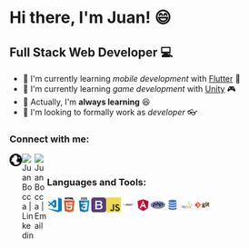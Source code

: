 # Hi there, I'm **Juan**! :smile:

## Full Stack Web Developer :computer:
- :seedling: I'm currently learning *mobile development* with [Flutter](https://flutter.dev/ "Flutter") :iphone:
- :seedling: I'm currently learning *game development* with [Unity](https://unity.com/ "Unity") :video_game:
- :seedling: Actually, I'm **always learning** :laughing:
- :telescope: I'm looking to formally work as *developer* :eyeglasses:

### Connect with me:
[<img align="left" alt="Juan Bocca | Portfolio" width="22px" src="https://raw.githubusercontent.com/iconic/open-iconic/master/svg/globe.svg" />](http://juanbocca.github.io "Juan Bocca | Portfolio")
[<img align="left" alt="Juan Bocca | Linkedin" width="22px" src="https://cdn.jsdelivr.net/npm/simple-icons@v3/icons/linkedin.svg" />](https://www.linkedin.com/in/juan-bocca/ "Juan Bocca | LinkedIn")
[<img align="left" alt="Juan Bocca | Email" width="22px" src="https://cdn.jsdelivr.net/npm/simple-icons@3.3.0/icons/mail-dot-ru.svg" />](mailto:juanbocca321@gmail.com "Juan Bocca | Email")

<br />

### Languages and Tools:

<img align="left" alt="Visual Studio Code" width="26px" src="https://raw.githubusercontent.com/github/explore/80688e429a7d4ef2fca1e82350fe8e3517d3494d/topics/visual-studio-code/visual-studio-code.png" />

<img align="left" alt="HTML 5" width="26px" src="https://raw.githubusercontent.com/github/explore/80688e429a7d4ef2fca1e82350fe8e3517d3494d/topics/html/html.png" />

<img align="left" alt="CSS 3" width="26px" src="https://raw.githubusercontent.com/github/explore/80688e429a7d4ef2fca1e82350fe8e3517d3494d/topics/css/css.png" />

<img align="left" alt="Bootstrap" width="26px" src="https://raw.githubusercontent.com/github/explore/80688e429a7d4ef2fca1e82350fe8e3517d3494d/topics/bootstrap/bootstrap.png" />

<img align="left" alt="Javascript" width="26px" src="https://raw.githubusercontent.com/github/explore/80688e429a7d4ef2fca1e82350fe8e3517d3494d/topics/javascript/javascript.png" />

<img align="left" alt="JQuery" width="26px" src="https://raw.githubusercontent.com/github/explore/80688e429a7d4ef2fca1e82350fe8e3517d3494d/topics/jquery/jquery.png" />

<img align="left" alt="Angular" width="26px" src="https://raw.githubusercontent.com/github/explore/80688e429a7d4ef2fca1e82350fe8e3517d3494d/topics/angular/angular.png" />

<img align="left" alt="PHP" width="26px" src="https://raw.githubusercontent.com/github/explore/80688e429a7d4ef2fca1e82350fe8e3517d3494d/topics/php/php.png" />

<img align="left" alt="SQL" width="26px" src="https://raw.githubusercontent.com/github/explore/80688e429a7d4ef2fca1e82350fe8e3517d3494d/topics/sql/sql.png" />

<img align="left" alt="MySQL" width="26px" src="https://raw.githubusercontent.com/github/explore/80688e429a7d4ef2fca1e82350fe8e3517d3494d/topics/mysql/mysql.png" />

<img align="left" alt="Git" width="26px" src="https://raw.githubusercontent.com/github/explore/80688e429a7d4ef2fca1e82350fe8e3517d3494d/topics/git/git.png" />
